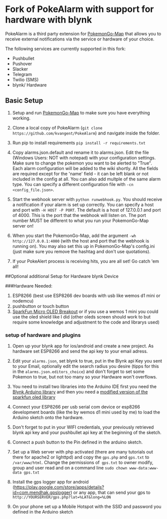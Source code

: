 # Fork of PokeAlarm with support for hardware with blynk

PokeAlarm is a third party extension for [PokemonGo-Map](https://github.com/PokemonGoMap/PokemonGo-Map) that allows you to receive external notifications via the service or hardware of your choice.

The following services are currently supported in this fork:
* Pushbullet
* Pushover
* Slacker
* Telegram 
* Twilio (SMS)
* blynk/ Hardware

## Basic Setup

1. Setup and run [PokemonGo-Map](https://github.com/PokemonGoMap/PokemonGo-Map) to make sure you have everything working.

2. Clone a local copy of PokeAlarm (`git clone https://github.com/kvangent/PokeAlarm`) and navigate inside the folder.

3. Run pip to install requirements `pip install -r requirements.txt`

4. Copy alarms.json.default and rename it to alarms.json. Edit the file (Windows Users: NOT with notepad) with your configuration settings. Make sure to change the pokemon you want to be alerted to "True". Each alarm configuration will be added to the wiki shortly. All the fields are required except for the 'name' field - it can be left blank or not included in the config at all. You can also add multple of the same alarm type.  You can specify a different configuration file with `-cn <config_file.json>`.

5. Start the webhook server with `python runwebhook.py`. You should receive a notification if your alarm is set up correctly. You can specify a host and port with `-H HOST -P PORT`. The default is a host of 127.0.0.1 and port of 4000. This is the port that the webhook will listen on. The port number MUST be different to what you run your PokemonGo-Map server on!

6. When you start the PokemonGo-Map, add the argument `-wh http://127.0.0.1:4000` (with the host and port that the webhook is running on). You may also set this up in PokemonGo-Map's config.ini (just make sure you remove the hashtag and don't use quotations). 

7. If your PokeAlert process is receiving hits, you are all set! Go catch 'em all!



##Optional additional Setup for Hardware blynk Device

###Hardware Needed:
1. ESP8266 (best use ESP8266 dev boards with usb like wemos d1 mini or nodemcu)
2. pushbutton or touch button
3. [SparkFun Micro OLED Breakout](https://www.sparkfun.com/products/13003) or if you use a wemos 1 mini you could use the oled shield like I did
(other oleds screen should work to but require some knowledge and adjustment to the code and librarys used)

### setup of hardware and plugins

1. Open up your blynk app for ios/android and create a new project. As hardware set ESP8266 and send the api key to your email adress.

2. Edit your `alarms.json`, set blynk to true, put in the Blynk api Key you sent to your Email, optionally edit the search radius you desire (tipps for this in the `alarms.json.editors_choice`) and don't forget to set some Pokemon to true, but not too many so your Hardware won't overflows.

3. You need to install two libraries into the Arduino IDE first you need the [Blynk Arduino library](http://www.blynk.cc/getting-started/) and then you need a [modified version of the sparkfun oled library](https://github.com/EdwinRobotics/ER_Micro_OLED_Arduino_Library)

4. Connect your ESP8266 per usb serial com device or esp8266 development boards (like the by wemos d1 mini used by me) to load the Arduino sketch onto the hardware.
   
5. Don't forget to put in your WIFI credentials, your previously retrieved blynk api key and your pushbullet api key at the beginning of the sketch.

6. Connect a push button to the Pin defined in the arduino sketch.

7. Set up a Web server with php activated (there are many tutorials out there for apache2 or lighttpd) and copy the `gps.php` and `gps.txt` to `/var/www/html`. Change the permissions of` gps.txt` to owner modify, group and user read and on a command line `sudo chown www-data:www-data gps.txt`    

8. Install the gps logger app for android (https://play.google.com/store/apps/details?id=com.mendhak.gpslogger) or any app, that can send your gps to `http://YOURSERVER/gps.php?lat=%LAT&long=%LON`

9. On your phone set up a Mobile Hotspot with the SSID and password you defined in the Arduino sketch
